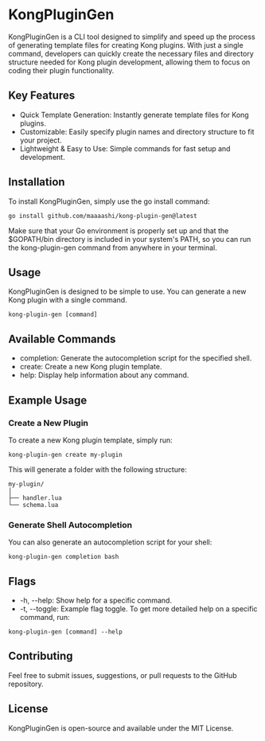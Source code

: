 # KongPluginGen

KongPluginGen is a CLI tool designed to simplify and speed up the process of generating template files for creating Kong plugins. With just a single command, developers can quickly create the necessary files and directory structure needed for Kong plugin development, allowing them to focus on coding their plugin functionality.

## Key Features
- Quick Template Generation: Instantly generate template files for Kong plugins.
- Customizable: Easily specify plugin names and directory structure to fit your project.
- Lightweight & Easy to Use: Simple commands for fast setup and development.

## Installation

To install KongPluginGen, simply use the go install command:

```
go install github.com/maaaashi/kong-plugin-gen@latest
```

Make sure that your Go environment is properly set up and that the $GOPATH/bin directory is included in your system's PATH, so you can run the kong-plugin-gen command from anywhere in your terminal.

## Usage
KongPluginGen is designed to be simple to use. You can generate a new Kong plugin with a single command.

```
kong-plugin-gen [command]
```

## Available Commands
- completion: Generate the autocompletion script for the specified shell.
- create: Create a new Kong plugin template.
- help: Display help information about any command.

## Example Usage

### Create a New Plugin

To create a new Kong plugin template, simply run:

```
kong-plugin-gen create my-plugin
```

This will generate a folder with the following structure:

```
my-plugin/
│
├── handler.lua
└── schema.lua
```

### Generate Shell Autocompletion
You can also generate an autocompletion script for your shell:

```
kong-plugin-gen completion bash
```

## Flags

- -h, --help: Show help for a specific command.
- -t, --toggle: Example flag toggle.
To get more detailed help on a specific command, run:

```
kong-plugin-gen [command] --help
```

## Contributing

Feel free to submit issues, suggestions, or pull requests to the GitHub repository.

## License
KongPluginGen is open-source and available under the MIT License.
